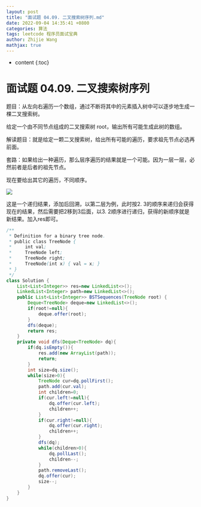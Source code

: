 ```yaml
---
layout: post
title: "面试题 04.09. 二叉搜索树序列.md"
date: 2022-09-04 14:35:41 +0800
categories: 算法
tags: leetcode 程序员面试宝典
author: Zhijie Wang
mathjax: true
---
```



* content
{:toc}














# 面试题 04.09. 二叉搜索树序列

题目：从左向右遍历一个数组，通过不断将其中的元素插入树中可以逐步地生成一棵二叉搜索树。

给定一个由不同节点组成的二叉搜索树 root，输出所有可能生成此树的数组。

解读题目：就是给定一颗二叉搜索树，给出所有可能的遍历，要求祖先节点必选再前面。

套路：如果给出一种遍历，那么层序遍历的结果就是一个可能。因为一层一层，必然前者是后者的祖先节点。

现在要给出其它的遍历，不同顺序。



![](D:/下载/youdaonote-pull-master/youdaonote-pull-master/youdaonote/youdaonote-images/WEBRESOURCE469570411ec00e8f556923f5b5fcd597.jpeg)

这是一个递归结果，添加后回溯，以第二层为例，此时按2. 3的顺序来递归会获得现在的结果，然后需要把2移到3后面，以3. 2顺序进行递归，获得的新顺序就是新结果。加入res即可。

```java
/**
 * Definition for a binary tree node.
 * public class TreeNode {
 *     int val;
 *     TreeNode left;
 *     TreeNode right;
 *     TreeNode(int x) { val = x; }
 * }
 */
class Solution {
    List<List<Integer>> res=new LinkedList<>();
    LinkedList<Integer> path=new LinkedList<>();
    public List<List<Integer>> BSTSequences(TreeNode root) {
        Deque<TreeNode> deque=new LinkedList<>();
        if(root!=null){
            deque.offer(root); 
        }
        dfs(deque);
        return res;
    }
    private void dfs(Deque<TreeNode> dq){
        if(dq.isEmpty()){
            res.add(new ArrayList(path));
            return;
        }
        int size=dq.size();
        while(size>0){
            TreeNode cur=dq.pollFirst();
            path.add(cur.val);
            int children=0;
            if(cur.left!=null){
                dq.offer(cur.left);
                children++;
            }
            if(cur.right!=null){
                dq.offer(cur.right);
                children++;
            }
            dfs(dq);
            while(children>0){
                dq.pollLast();
                children--;
            }
            path.removeLast();
            dq.offer(cur);
            size--;
        }
    }
}
```

